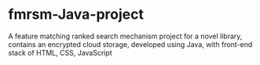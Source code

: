 # fmrsm-Java-project
A feature matching ranked search mechanism project for a novel library, contains an encrypted cloud storage, developed using Java, with front-end stack of HTML, CSS, JavaScript

